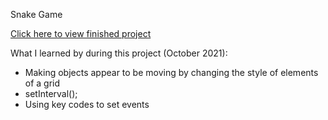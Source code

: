 Snake Game 

[Click here to view finished project](https://criminy-git.github.io/snake-game/)

What I learned by during this project (October 2021):
- Making objects appear to be moving by changing the style of elements of a grid
- setInterval();
- Using key codes to set events

